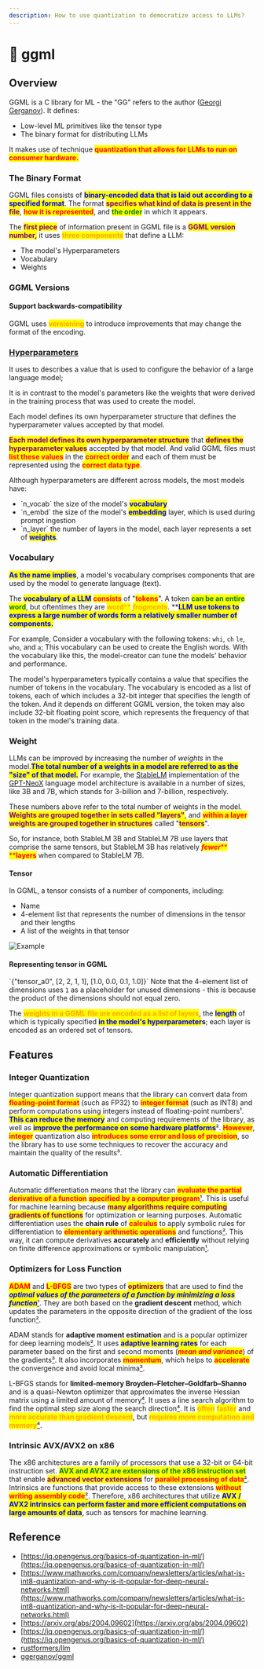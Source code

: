 ```yaml
---
description: How to use quantization to democratize access to LLMs?
---
```


# 🍉 ggml

## Overview

GGML is a C library for ML - the "GG" refers to the author ([Georgi Gerganov](https://ggerganov.com/)). It defines:

* Low-level ML primitives like the tensor type
* The binary format for distributing LLMs

It makes use of technique <mark style="color:red;">**quantization that allows for LLMs to run on consumer hardware.**</mark>

### The Binary Format

GGML files consists of <mark style="color:blue;">**binary-encoded data that is laid out according to a specified format**</mark>. The format <mark style="color:purple;">**specifies what kind of data is present in the file**</mark>, <mark style="color:red;">**how it is represented**</mark>, and <mark style="color:green;">**the order**</mark> in which it appears.

The <mark style="color:purple;">**first piece**</mark> of information present in GGML file is a <mark style="color:purple;">**GGML version number,**</mark> it uses <mark style="color:orange;">**three components**</mark> that define a LLM:

* The model's Hyperparameters
* Vocabulary
* Weights

### GGML Versions

#### Support backwards-compatibility

GGML uses <mark style="color:orange;">**versioning**</mark> to introduce improvements that may change the format of the encoding.

### [Hyperparameters](https://en.wikipedia.org/wiki/Hyperparameter\_\(machine\_learning\))

It uses to describes a value that is used to configure the behavior of a large language model;

It is in contrast to the model's parameters like the weights that were derived in the training process that was used to create the model.

Each model defines its own hyperparameter structure that defines the hyperparameter values accepted by that model.

<mark style="color:purple;">**Each model defines its own hyperparameter structure**</mark> that <mark style="color:purple;">**defines the hyperparameter values**</mark> accepted by that model. And valid GGML files must <mark style="color:red;">**list these values**</mark> in the <mark style="color:red;">**correct order**</mark> and each of them must be represented using the <mark style="color:red;">**correct data type**</mark>.

Although hyperparameters are different across models, the most models have:

* \`n\_vocab\` the size of the model's <mark style="color:blue;">**vocabulary**</mark>
* \`n\_embd\` the size of the model's <mark style="color:blue;">**embedding**</mark> layer, which is used during prompt ingestion
* \`n\_layer\` the number of layers in the model, each layer represents a set of <mark style="color:blue;">**weights**</mark>.

### Vocabulary

<mark style="color:blue;">**As the name implies**</mark>, a model's vocabulary comprises components that are used by the model to generate language (text).

The <mark style="color:blue;">**vocabulary of a LLM**</mark> <mark style="color:red;">**consists**</mark> of "<mark style="color:red;">**tokens**</mark>". A token <mark style="color:green;">**can be an entire word**</mark>, but oftentimes they are <mark style="color:orange;">**word**</mark><mark style="color:orange;">\*\*</mark> <mark style="color:orange;"></mark>_<mark style="color:orange;">**fragments**</mark>_. \*\*<mark style="color:blue;">**LLM use tokens to express a large number of words form a relatively smaller number of components.**</mark>

For example, Consider a vocabulary with the following tokens: `whi`, `ch` `le`, `who`, and `a`; This vocabulary can be used to create the English words. With the vocabulary like this, the model-creator can tune the models' behavior and performance.

The model's hyperparameters typically contains a value that specifies the number of tokens in the vocabulary. The vocabulary is encoded as a list of tokens, each of which includes a 32-bit integer that specifies the length of the token. And it depends on different GGML version, the token may also include 32-bit floating point score, which represents the frequency of that token in the model's training data.

### Weight

LLMs can be improved by increasing the number of _weights_ in the model.<mark style="color:blue;">**The total number of a weights in a model are referred to as the "size" of that model.**</mark> For example, the [StableLM](https://github.com/Stability-AI/StableLM) implementation of the [GPT-NeoX](https://github.com/EleutherAI/gpt-neox) language model architecture is available in a number of sizes, like 3B and 7B, which stands for 3-billion and 7-billion, respectively.

These numbers above refer to the total number of weights in the model. <mark style="color:purple;">**Weights are grouped together in sets called "layers"**</mark>, and <mark style="color:red;">**within a layer**</mark> <mark style="color:purple;">**weights are grouped together in structures**</mark> called "<mark style="color:purple;">**tensors**</mark>".

So, for instance, both StableLM 3B and StableLM 7B use layers that comprise the same tensors, but StableLM 3B has relatively _<mark style="color:red;">**fewer**</mark>_<mark style="color:red;">\*\* \*\*</mark><mark style="color:red;">**layers**</mark> when compared to StableLM 7B.

#### Tensor

In GGML, a tensor consists of a number of components, including:

* Name
* 4-element list that represents the number of dimensions in the tensor and their lengths
* A list of the weights in that tensor

<img src="../../.gitbook/assets/file.excalidraw.svg" alt="Example" class="gitbook-drawing">

#### Representing tensor in GGML

\`{"tensor\_a0", \[2, 2, 1, 1], \[1.0, 0.0, 0.1, 1.0]}\` Note that the 4-element list of dimensions uses `1` as a placeholder for unused dimensions - this is because the product of the dimensions should not equal zero.

The <mark style="color:orange;">**weights in a GGML file are encoded as a list of layers**</mark>, the <mark style="color:blue;">**length**</mark> of which is typically specified <mark style="color:blue;">**in the model's hyperparameter**</mark>**s**; each layer is encoded as an ordered set of tensors.

## Features

### Integer Quantization

Integer quantization support means that the library can convert data from <mark style="color:red;">**floating-point format**</mark> (such as FP32) to <mark style="color:red;">**integer format**</mark> (such as INT8) and perform computations using integers instead of floating-point numbers¹. <mark style="color:blue;">**This can reduce the memory**</mark> and computing requirements of the library, as well as <mark style="color:blue;">**improve the performance on some hardware platforms**</mark>². <mark style="color:red;">**However**</mark>, <mark style="color:red;">**integer**</mark> quantization also <mark style="color:red;">**introduces some error and loss of precision**</mark>, so the library has to use some techniques to recover the accuracy and maintain the quality of the results³.

### Automatic Differentiation

Automatic differentiation means that the library can <mark style="color:red;">**evaluate the partial derivative of a function**</mark> <mark style="color:red;">**specified by a computer program**</mark>[¹](https://en.wikipedia.org/wiki/Automatic\_differentiation). This is useful for machine learning because <mark style="color:purple;">**many algorithms require computing gradients of functions**</mark> for optimization or learning purposes. Automatic differentiation uses the **chain rule** of <mark style="color:red;">**calculus**</mark> to apply symbolic rules for differentiation to <mark style="color:red;">**elementary arithmetic operations**</mark> and functions[²](https://www.mathworks.com/help/deeplearning/ug/deep-learning-with-automatic-differentiation-in-matlab.html). This way, it can compute derivatives **accurately** and **efficiently** without relying on finite difference approximations or symbolic manipulation[¹](https://en.wikipedia.org/wiki/Automatic\_differentiation).

### Optimizers for Loss Function

<mark style="color:red;">**ADAM**</mark> and <mark style="color:red;">**L-BFGS**</mark> are two types of <mark style="color:purple;">**optimizers**</mark> that are used to find the _<mark style="color:blue;">**optimal values of the parameters of a function by minimizing a loss function**</mark>_[¹](https://www.researchgate.net/figure/A-comparison-of-the-performance-of-the-Adam-optimizer-an-algorithm-for-first-order\_fig3\_360640362). They are both based on the **gradient descent** method, which updates the parameters in the opposite direction of the gradient of the loss function[²](https://stats.stackexchange.com/questions/315626/the-reason-of-superiority-of-limited-memory-bfgs-over-adam-solver).

ADAM stands for **adaptive moment estimation** and is a popular optimizer for deep learning models[²](https://stats.stackexchange.com/questions/315626/the-reason-of-superiority-of-limited-memory-bfgs-over-adam-solver). It uses <mark style="color:blue;">**adaptive learning rates**</mark> for each parameter based on the first and second moments (_<mark style="color:red;">**mean and variance**</mark>_) of the gradients[³](https://en.wikipedia.org/wiki/Limited-memory\_BFGS). It also incorporates <mark style="color:red;">**momentum**</mark>, which helps to <mark style="color:red;">**accelerate**</mark> the convergence and avoid local minima[³](https://en.wikipedia.org/wiki/Limited-memory\_BFGS).

L-BFGS stands for **limited-memory Broyden–Fletcher–Goldfarb–Shanno** and is a quasi-Newton optimizer that approximates the inverse Hessian matrix using a limited amount of memory[⁴](https://www.researchgate.net/publication/322652684\_Seismic\_Full-Waveform\_Inversion\_Using\_Deep\_Learning\_Tools\_and\_Techniques). It uses a line search algorithm to find the optimal step size along the search direction[⁴](https://www.researchgate.net/publication/322652684\_Seismic\_Full-Waveform\_Inversion\_Using\_Deep\_Learning\_Tools\_and\_Techniques). It is <mark style="color:orange;">**often**</mark> <mark style="color:orange;">**faster**</mark> and <mark style="color:orange;">**more accurate than gradient descent**</mark>, but <mark style="color:orange;">**requires more computation and memory**</mark>[⁴](https://www.researchgate.net/publication/322652684\_Seismic\_Full-Waveform\_Inversion\_Using\_Deep\_Learning\_Tools\_and\_Techniques).

### Intrinsic AVX/AVX2 on x86

The x86 architectures are a family of processors that use a 32-bit or 64-bit instruction set. <mark style="color:green;">**AVX and AVX2 are extensions of the x86 instruction set**</mark> that enable <mark style="color:purple;">**advanced vector extensions**</mark> for <mark style="color:red;">**parallel processing of data**</mark>[²](https://www.intel.com/content/www/us/en/docs/cpp-compiler/developer-guide-reference/2021-8/intrinsics-for-avx2.html). Intrinsics are functions that provide access to these extensions <mark style="color:red;">**without writing assembly code**</mark>[²](https://www.intel.com/content/www/us/en/docs/cpp-compiler/developer-guide-reference/2021-8/intrinsics-for-avx2.html). Therefore, x86 architectures that utilize <mark style="color:blue;">**AVX / AVX2 intrinsics can perform faster and more efficient computations on large amounts of data**</mark>, such as tensors for machine learning.

## Reference

* [https://iq.opengenus.org/basics-of-quantization-in-ml/](https://iq.opengenus.org/basics-of-quantization-in-ml/)
* [https://www.mathworks.com/company/newsletters/articles/what-is-int8-quantization-and-why-is-it-popular-for-deep-neural-networks.html](https://www.mathworks.com/company/newsletters/articles/what-is-int8-quantization-and-why-is-it-popular-for-deep-neural-networks.html)
* [https://arxiv.org/abs/2004.09602](https://arxiv.org/abs/2004.09602)
* [https://iq.opengenus.org/basics-of-quantization-in-ml/](https://iq.opengenus.org/basics-of-quantization-in-ml/)
* [rustformers/llm](https://github.com/rustformers/llm)
* [ggerganov/ggml](https://github.com/ggerganov/ggml)

